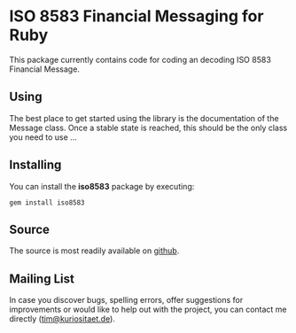 # ISO 8583 Financial Messaging for Ruby

This package currently contains code for coding an decoding ISO 8583
Financial Message.

## Using

The best place to get started using the library is the documentation of the
Message class. Once a stable state is reached, this should be the only
class you need to use ...

## Installing

You can install the **iso8583** package by executing:

	gem install iso8583

## Source

The source is most readily available on [github](http://github.com/a2800276/8583).

## Mailing List

In case you discover bugs, spelling errors, offer suggestions for
improvements or would like to help out with the project, you can contact
me directly ([tim@kuriositaet.de](mailto:tim@kuriositaet.de)).
